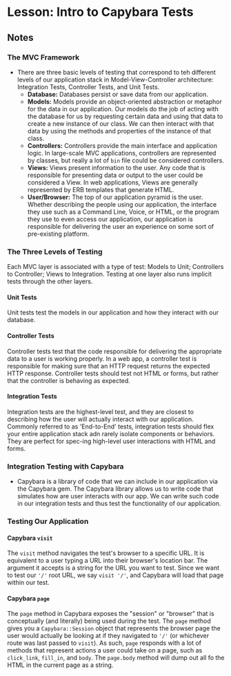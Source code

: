 # Lesson: Intro to Capybara Tests

## Notes

### The MVC Framework

- There are three basic levels of testing that correspond to teh different levels of our application stack in Model-View-Controller architecture: Integration Tests, Controller Tests, and Unit Tests.
  - **Database:** Databases persist or save data from our application.
  - **Models:** Models provide an object-oriented abstraction or metaphor for the data in our application. Our models do the job of acting with the database for us by requesting certain data and using that data to create a new instance of our class. We can then interact with that data by using the methods and properties of the instance of that class.
  - **Controllers:** Controllers provide the main interface and application logic. In large-scale MVC applications, controllers are represented by classes, but really a lot of `bin` file could be considered controllers.
  - **Views:** Views present information to the user. Any code that is responsible for presenting data or output to the user could be considered a View. In web applications, Views are generally represented by ERB templates that generate HTML.
  - **User/Browser:** The top of our application pyramid is the user. Whether describing the people using our application, the interface they use such as a Command Line, Voice, or HTML, or the program they use to even access our application, our application is responsible for delivering the user an experience on some sort of pre-existing platform.

### The Three Levels of Testing

Each MVC layer is associated with a type of test: Models to Unit; Controllers to Controller; Views to Integration. Testing at one layer also runs implicit tests through the other layers.

#### Unit Tests

Unit tests test the models in our application and how they interact with our database.

#### Controller Tests

Controller tests test that the code responsible for delivering the appropriate data to a user is working properly. In a web app, a controller test is responsible for making sure that an HTTP request returns the expected HTTP response. Controller tests should test not HTML or forms, but rather that the controller is behaving as expected.

#### Integration Tests

Integration tests are the highest-level test, and they are closest to describing how the user will actually interact with our application. Commonly referred to as 'End-to-End' tests, integration tests should flex your entire application stack adn rarely isolate components or behaviors. They are perfect for spec-ing high-level user interactions with HTML and forms.

### Integration Testing with Capybara

- Capybara is a library of code that we can include in our application via the Capybara gem. The Capybara library allows us to write code that simulates how are user interacts with our app. We can write such code in our integration tests and thus test the functionality of our application.

### Testing Our Application

#### Capybara `visit`

The `visit` method navigates the test's browser to a specific URL. It is equivalent to a user typing a URL into their browser's location bar. The argument it accepts is a string for the URL you want to test. Since we want to test our `'/'` root URL, we say `visit '/'`, and Capybara will load that page within our test.

#### Capybara `page`

The `page` method in Capybara exposes the "session" or "browser" that is conceptually (and literally) being used during the test. The `page` method gives you a `Capybara::Session` object that represents the browser page the user would actually be looking at if they navigated to `'/'` (or whichever route was last passed to `visit`). As such, `page` responds with a lot of methods that represent actions a user could take on a page, such as `click_link`, `fill_in`, and `body`. The `page.body` method will dump out all fo the HTML in the current page as a string.